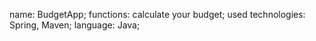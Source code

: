 name: BudgetApp;
functions: calculate your budget;
used technologies: Spring, Maven;
language: Java;
